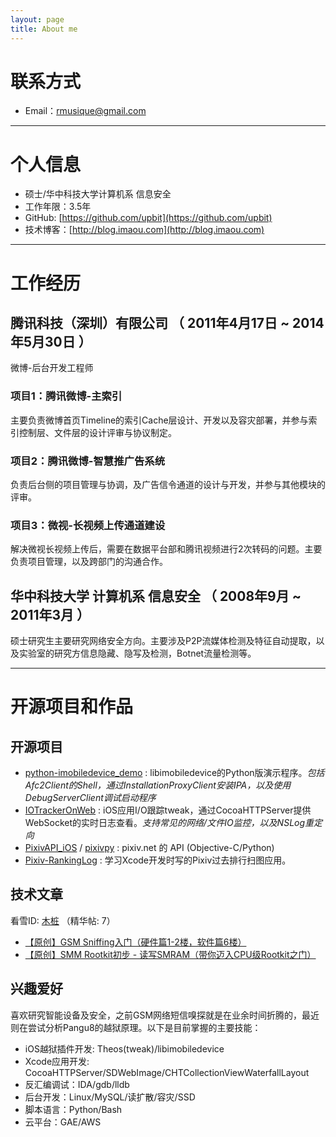 ```yaml
---
layout: page
title: About me
---
```


# 联系方式

- Email：rmusique@gmail.com

---

# 个人信息

- 硕士/华中科技大学计算机系 信息安全
- 工作年限：3.5年
- GitHub: [https://github.com/upbit](https://github.com/upbit)
- 技术博客：[http://blog.imaou.com](http://blog.imaou.com)

---

# 工作经历

## 腾讯科技（深圳）有限公司 （ 2011年4月17日 ~ 2014年5月30日 ）
微博-后台开发工程师

### 项目1：腾讯微博-主索引
主要负责微博首页Timeline的索引Cache层设计、开发以及容灾部署，并参与索引控制层、文件层的设计评审与协议制定。

### 项目2：腾讯微博-智慧推广告系统
负责后台侧的项目管理与协调，及广告信令通道的设计与开发，并参与其他模块的评审。

### 项目3：微视-长视频上传通道建设
解决微视长视频上传后，需要在数据平台部和腾讯视频进行2次转码的问题。主要负责项目管理，以及跨部门的沟通合作。

## 华中科技大学 计算机系 信息安全 （ 2008年9月 ~ 2011年3月 ）
硕士研究生主要研究网络安全方向。主要涉及P2P流媒体检测及特征自动提取，以及实验室的研究方信息隐藏、隐写及检测，Botnet流量检测等。

---

# 开源项目和作品

## 开源项目

- [python-imobiledevice_demo](https://github.com/upbit/python-imobiledevice_demo) : libimobiledevice的Python版演示程序。_包括Afc2Client的Shell，通过InstallationProxyClient安装IPA，以及使用DebugServerClient调试启动程序_
- [IOTrackerOnWeb](https://github.com/upbit/IOTrackerOnWeb) : iOS应用I/O跟踪tweak，通过CocoaHTTPServer提供WebSocket的实时日志查看。_支持常见的网络/文件IO监控，以及NSLog重定向_
- [PixivAPI_iOS](https://github.com/upbit/PixivAPI_iOS) / [pixivpy](https://github.com/upbit/pixivpy) : pixiv.net 的 API (Objective-C/Python)
- [Pixiv-RankingLog](https://github.com/upbit/Pixiv-RankingLog) : 学习Xcode开发时写的Pixiv过去排行扫图应用。

## 技术文章
看雪ID: [木桩](http://bbs.pediy.com/member.php?u=192350) （精华帖: 7）

- [【原创】GSM Sniffing入门（硬件篇1-2楼，软件篇6楼）](http://bbs.pediy.com/showthread.php?t=182574)
- [【原创】SMM Rootkit初步 - 读写SMRAM（带你迈入CPU级Rootkit之门）](http://bbs.pediy.com/showthread.php?t=84835)

## 兴趣爱好
喜欢研究智能设备及安全，之前GSM网络短信嗅探就是在业余时间折腾的，最近则在尝试分析Pangu8的越狱原理。以下是目前掌握的主要技能：

- iOS越狱插件开发: Theos(tweak)/libimobiledevice
- Xcode应用开发: CocoaHTTPServer/SDWebImage/CHTCollectionViewWaterfallLayout
- 反汇编调试：IDA/gdb/lldb
- 后台开发：Linux/MySQL/读扩散/容灾/SSD
- 脚本语言：Python/Bash
- 云平台：GAE/AWS
